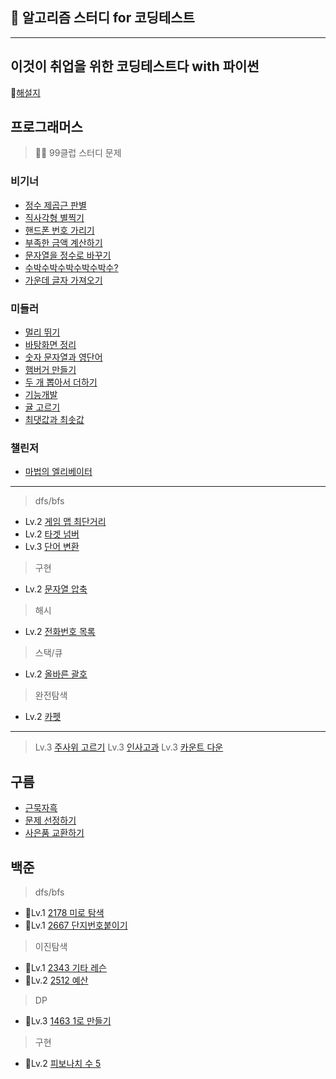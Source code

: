 ## 👾 알고리즘 스터디 for 코딩테스트
-----------
## 이것이 취업을 위한 코딩테스트다 with 파이썬
📗[해설지](https://github.com/ndb796/python-for-coding-test)

## 프로그래머스
> 🙇‍♂️ 99클럽 스터디 문제
### 비기너
- [정수 제곱근 판별](https://school.programmers.co.kr/learn/courses/30/lessons/12934)
- [직사각형 별찍기](https://school.programmers.co.kr/learn/courses/30/lessons/12969?language=python3)
- [핸드폰 번호 가리기](https://school.programmers.co.kr/learn/courses/30/lessons/12948)
- [부족한 금액 계산하기](https://school.programmers.co.kr/learn/courses/30/lessons/82612)
- [문자열을 정수로 바꾸기](https://school.programmers.co.kr/learn/courses/30/lessons/12925)
- [수박수박수박수박수박수?](https://school.programmers.co.kr/learn/courses/30/lessons/12922)
- [가운데 글자 가져오기](https://school.programmers.co.kr/learn/courses/30/lessons/12903)
### 미들러
- [멀리 뛰기](https://school.programmers.co.kr/learn/courses/30/lessons/12914)
- [바탕화면 정리](https://school.programmers.co.kr/learn/courses/30/lessons/161990)
- [숫자 문자열과 영단어](https://school.programmers.co.kr/learn/courses/30/lessons/81301)
- [햄버거 만들기](https://school.programmers.co.kr/learn/courses/30/lessons/133502)
- [두 개 뽑아서 더하기](https://school.programmers.co.kr/learn/courses/30/lessons/68644)
- [기능개발](https://school.programmers.co.kr/learn/courses/30/lessons/42586)
- [귤 고르기](https://school.programmers.co.kr/learn/courses/30/lessons/138476)
- [최댓값과 최솟값](https://school.programmers.co.kr/learn/courses/30/lessons/12939)
### 챌린저
- [마법의 엘리베이터](https://school.programmers.co.kr/learn/courses/30/lessons/148653) 
-------
> dfs/bfs
- Lv.2 [게임 맵 최단거리](https://school.programmers.co.kr/learn/courses/30/lessons/1844)
- Lv.2 [타겟 넘버](https://school.programmers.co.kr/learn/courses/30/lessons/43165)
- Lv.3 [단어 변환](https://school.programmers.co.kr/learn/courses/30/lessons/43163)
> 구현
- Lv.2 [문자열 압축](https://school.programmers.co.kr/learn/courses/30/lessons/60057)
> 해시
- Lv.2 [전화번호 목록](https://school.programmers.co.kr/learn/courses/30/lessons/42577)
> 스택/큐
- Lv.2 [올바른 괄호](https://school.programmers.co.kr/learn/courses/30/lessons/12909)
> 완전탐색
- Lv.2 [카펫](https://school.programmers.co.kr/learn/courses/30/lessons/42842)
-------
> Lv.3 [주사위 고르기](https://school.programmers.co.kr/learn/courses/30/lessons/258709)
> Lv.3 [인사고과](https://school.programmers.co.kr/learn/courses/30/lessons/152995)
> Lv.3 [카운트 다운](https://school.programmers.co.kr/learn/courses/30/lessons/131129)

## 구름
- [근묵자흑](https://yoloaeee.tistory.com/78)
- [문제 선정하기](https://dduniverse.tistory.com/entry/%EA%B5%AC%EB%A6%84-%EC%95%8C%EA%B3%A0%EB%A6%AC%EC%A6%98-%EB%A8%BC%EB%8D%B0%EC%9D%B4-%EC%B1%8C%EB%A6%B0%EC%A7%80-2%EC%A3%BC%EC%B0%A8-%EB%AC%B8%EC%A0%9C1-%ED%95%A9%EA%B2%A9%EC%9E%90-%EC%B0%BE%EA%B8%B0)
- [사은품 교환하기](https://level.goorm.io/exam/47878/%EC%82%AC%EC%9D%80%ED%92%88-%EA%B5%90%ED%99%98%ED%95%98%EA%B8%B0/quiz/1)

## 백준
> dfs/bfs
- 🥈Lv.1 [2178 미로 탐색](https://www.acmicpc.net/problem/2178)
- 🥈Lv.1 [2667 단지번호붙이기](https://www.acmicpc.net/problem/2667)

> 이진탐색
- 🥈Lv.1 [2343 기타 레슨](https://www.acmicpc.net/problem/2343)
- 🥈Lv.2 [2512 예산](https://www.acmicpc.net/problem/2512)

> DP
- 🥈Lv.3 [1463 1로 만들기](https://www.acmicpc.net/problem/2343)

> 구현
- 🥉Lv.2 [피보나치 수 5](https://www.acmicpc.net/problem/10870)